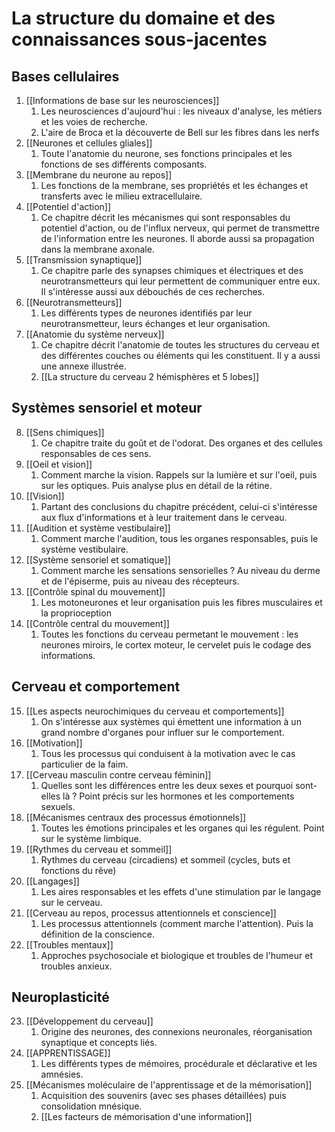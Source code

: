# La structure du domaine et des connaissances sous-jacentes

## Bases cellulaires 
1. [[Informations de base sur les neurosciences]] 
	1. Les neurosciences d'aujourd'hui : les niveaux d'analyse, les métiers et les voies de recherche.
	2. L'aire de Broca et la découverte de Bell sur les fibres dans les nerfs
2. [[Neurones et cellules gliales]] 
	1. Toute l'anatomie du neurone, ses fonctions principales et les fonctions de ses différents composants. 
3. [[Membrane du neurone au repos]] 
	1. Les fonctions de la membrane, ses propriétés et les échanges et transferts avec le milieu extracellulaire.
4. [[Potentiel d'action]] 
	1. Ce chapitre décrit les mécanismes qui sont responsables du potentiel d'action, ou de l'influx nerveux, qui permet de transmettre de l'information entre les neurones. Il aborde aussi sa propagation dans la membrane axonale.
5. [[Transmission synaptique]]
	1. Ce chapitre parle des synapses chimiques et électriques et des neurotransmetteurs qui leur permettent de communiquer entre eux. Il s'intéresse aussi aux débouchés de ces recherches. 
6. [[Neurotransmetteurs]]
	1. Les différents types de neurones identifiés par leur neurotransmetteur, leurs échanges et leur organisation.
7. [[Anatomie du système nerveux]]
	1. Ce chapitre décrit l'anatomie de toutes les structures du cerveau et des différentes couches ou éléments qui les constituent. Il y a aussi une annexe illustrée.
	2. [[La structure du cerveau 2 hémisphères et 5 lobes]]

## Systèmes sensoriel et moteur
8. [[Sens chimiques]]
	1. Ce chapitre traite du goût et de l'odorat. Des organes et des cellules responsables de ces sens.
9. [[Oeil et vision]]
	1. Comment marche la vision. Rappels sur la lumière et sur l'oeil, puis sur les optiques. Puis analyse plus en détail de la rétine.
10. [[Vision]]
	1. Partant des conclusions du chapitre précédent, celui-ci s'intéresse aux flux d'informations et à leur traitement dans le cerveau.
11. [[Audition et système vestibulaire]]
	1. Comment marche l'audition, tous les organes responsables, puis le système vestibulaire.
12. [[Système sensoriel et somatique]] 
	1. Comment marche les sensations sensorielles ? Au niveau du derme et de l'épiserme, puis au niveau des récepteurs.
13. [[Contrôle spinal du mouvement]]
	1. Les motoneurones et leur organisation puis les fibres musculaires et la proprioception
14. [[Contrôle central du mouvement]]
	1. Toutes les fonctions du cerveau permetant le mouvement : les neurones miroirs, le cortex moteur, le cervelet puis le codage des informations.

## Cerveau et comportement
15. [[Les aspects neurochimiques du cerveau et comportements]] 
	1. On s'intéresse aux systèmes qui émettent une information à un grand nombre d'organes pour influer sur le comportement.
16. [[Motivation]]
	1. Tous les processus qui conduisent à la motivation avec le cas particulier de la faim.
17. [[Cerveau masculin contre cerveau féminin]]
	1. Quelles sont les différences entre les deux sexes et pourquoi sont-elles là ? Point précis sur les hormones et les comportements sexuels.
18. [[Mécanismes centraux des processus émotionnels]]
	1. Toutes les émotions principales et les organes qui les régulent. Point sur le système limbique.
19. [[Rythmes du cerveau et sommeil]]
	1. Rythmes du cerveau (circadiens) et sommeil (cycles, buts et fonctions du rêve)
20. [[Langages]]
	1. Les aires responsables et les effets d'une stimulation par le langage sur le cerveau.
21. [[Cerveau au repos, processus attentionnels et conscience]]
	1. Les processus attentionnels (comment marche l'attention). Puis la définition de la conscience.
22. [[Troubles mentaux]]
	1. Approches psychosociale et biologique et troubles de l'humeur et troubles anxieux.

## Neuroplasticité
23. [[Développement du cerveau]]
	1. Origine des neurones, des connexions neuronales, réorganisation synaptique et concepts liés.
24. [[APPRENTISSAGE]]
	1. Les différents types de mémoires, procédurale et déclarative et les amnésies. 
25. [[Mécanismes moléculaire de l'apprentissage et de la mémorisation]] 
	1. Acquisition des souvenirs (avec ses phases détaillées) puis consolidation mnésique.
	2. [[Les facteurs de mémorisation d'une information]]







